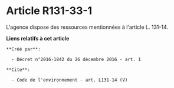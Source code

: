 # Article R131-33-1

L'agence dispose des ressources mentionnées à l'article L. 131-14.

**Liens relatifs à cet article**

	**Créé par**:

	  - Décret n°2016-1842 du 26 décembre 2016 - art. 1

	**Cite**:

	  - Code de l'environnement - art. L131-14 (V)

